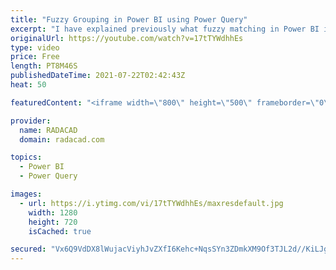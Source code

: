 ```yaml
---
title: "Fuzzy Grouping in Power BI using Power Query"
excerpt: "I have explained previously what fuzzy matching in Power BI is and how to use it. In this article and video, I’ll explain Fuzzy grouping. Fuzzy grouping in short means grouping text values by their similarity based on a threshold, rather than exact equal values. This option at the moment is available"
originalUrl: https://youtube.com/watch?v=17tTYWdhhEs
type: video
price: Free
length: PT8M46S
publishedDateTime: 2021-07-22T02:42:43Z
heat: 50

featuredContent: "<iframe width=\"800\" height=\"500\" frameborder=\"0\" src=\"https://www.youtube.com/embed/17tTYWdhhEs\" allow=\"accelerometer; autoplay; encrypted-media; gyroscope; picture-in-picture\" allowfullscreen></iframe>"

provider:
  name: RADACAD
  domain: radacad.com

topics:
  - Power BI
  - Power Query

images:
  - url: https://i.ytimg.com/vi/17tTYWdhhEs/maxresdefault.jpg
    width: 1280
    height: 720
    isCached: true

secured: "Vx6Q9VdDX8lWujacViyhJvZXfI6Kehc+NqsSYn3ZDmkXM9Of3TJL2d//KiLJgcgxvMCUBU4whkM0Ylruno5FTm72YCkXFjUQXqxYu2lI+vV9PjrrCux01oIsqM6Mh8w5h8LJKNCVaYGNsXeZerZcSQdA6TGTGkoER6+Ghk9rbmaHZOnaavkrn7ojdWH+NHjO5JO+MjIsLeFgAPB/V/OeyWA/9p3Opnw8CNfeAOzTw7BiMK8fiGdjBhC1Run/Yh0Mrw2MQmA5GSdmCbMklNQ/+nIQuqfqWOj57orgW7AG16Lt87AiXtv28RamutSx1a/FbJJIqPCzG45PsOzkjdbJY49lK4N27LM/dJll3PvEWbDmB7S6HvGGb1ljY2Epqxlh+u1Q4O8WtZgf2ZupQQV6bGpch3vcldjn23Tt7sO3r3I=;6yXocl0gwXOyJjq72DEVHQ=="
---
```


